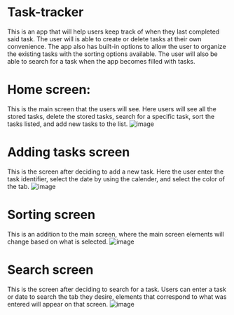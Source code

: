 # Task-tracker
This is an app that will help users keep track of when they last completed said task. The user will is able to create or delete tasks at their own convenience. The app also has built-in options to allow the user to organize the existing tasks with the sorting options available. The user will also be able to search for a task when the app becomes filled with tasks.

# Home screen:
This is the main screen that the users will see. Here users will see all the stored tasks, delete the stored tasks, search for a specific task, sort the tasks listed, and add new tasks to the list.
![image](https://user-images.githubusercontent.com/35873687/158044960-e43c1065-b309-41ec-bf31-c4ca2b26114a.png)

# Adding tasks screen
This is the screen after deciding to add a new task. Here the user enter the task identifier, select the date by using the calender, and select the color of the tab.
![image](https://user-images.githubusercontent.com/35873687/158044791-dcccfffb-194e-4625-a4b1-41afa0f18b47.png)

# Sorting screen
This is an addition to the main screen, where the main screen elements will change based on what is selected.
![image](https://user-images.githubusercontent.com/35873687/158044975-af6faca9-8407-4598-9335-a46e30dec269.png)

# Search screen
This is the screen after deciding to search for a task. Users can enter a task or date to search the tab they desire, elements that correspond to what was entered will appear on that screen.
![image](https://user-images.githubusercontent.com/35873687/158045066-71c5651c-8666-47c0-aaa4-276e55dde563.png)
